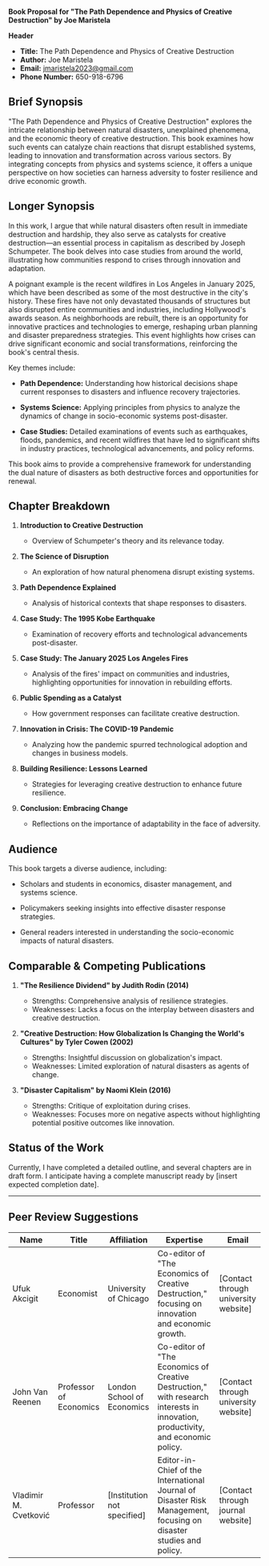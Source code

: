 **Book Proposal for "The Path Dependence and Physics of Creative Destruction" by Joe Maristela**

**Header**

- **Title:** The Path Dependence and Physics of Creative Destruction
- **Author:** Joe Maristela
- **Email:** jmaristela2023@gmail.com
- **Phone Number:** 650-918-6796

## Brief Synopsis

"The Path Dependence and Physics of Creative Destruction" explores the intricate relationship between natural disasters, unexplained phenomena, and the economic theory of creative destruction. This book examines how such events can catalyze chain reactions that disrupt established systems, leading to innovation and transformation across various sectors. By integrating concepts from physics and systems science, it offers a unique perspective on how societies can harness adversity to foster resilience and drive economic growth.

## Longer Synopsis

In this work, I argue that while natural disasters often result in immediate destruction and hardship, they also serve as catalysts for creative destruction—an essential process in capitalism as described by Joseph Schumpeter. The book delves into case studies from around the world, illustrating how communities respond to crises through innovation and adaptation.

A poignant example is the recent wildfires in Los Angeles in January 2025, which have been described as some of the most destructive in the city's history. These fires have not only devastated thousands of structures but also disrupted entire communities and industries, including Hollywood's awards season. As neighborhoods are rebuilt, there is an opportunity for innovative practices and technologies to emerge, reshaping urban planning and disaster preparedness strategies. This event highlights how crises can drive significant economic and social transformations, reinforcing the book's central thesis.

Key themes include:

- **Path Dependence:** Understanding how historical decisions shape current responses to disasters and influence recovery trajectories.

- **Systems Science:** Applying principles from physics to analyze the dynamics of change in socio-economic systems post-disaster.

- **Case Studies:** Detailed examinations of events such as earthquakes, floods, pandemics, and recent wildfires that have led to significant shifts in industry practices, technological advancements, and policy reforms.

This book aims to provide a comprehensive framework for understanding the dual nature of disasters as both destructive forces and opportunities for renewal.

## Chapter Breakdown

1. **Introduction to Creative Destruction**
   - Overview of Schumpeter's theory and its relevance today.

2. **The Science of Disruption**
   - An exploration of how natural phenomena disrupt existing systems.

3. **Path Dependence Explained**
   - Analysis of historical contexts that shape responses to disasters.

4. **Case Study: The 1995 Kobe Earthquake**
   - Examination of recovery efforts and technological advancements post-disaster.

5. **Case Study: The January 2025 Los Angeles Fires**
   - Analysis of the fires' impact on communities and industries, highlighting opportunities for innovation in rebuilding efforts.

6. **Public Spending as a Catalyst**
   - How government responses can facilitate creative destruction.

7. **Innovation in Crisis: The COVID-19 Pandemic**
   - Analyzing how the pandemic spurred technological adoption and changes in business models.

8. **Building Resilience: Lessons Learned**
   - Strategies for leveraging creative destruction to enhance future resilience.

9. **Conclusion: Embracing Change**
   - Reflections on the importance of adaptability in the face of adversity.

## Audience

This book targets a diverse audience, including:

- Scholars and students in economics, disaster management, and systems science.
  
- Policymakers seeking insights into effective disaster response strategies.
  
- General readers interested in understanding the socio-economic impacts of natural disasters.

## Comparable & Competing Publications

1. **"The Resilience Dividend" by Judith Rodin (2014)**
   - Strengths: Comprehensive analysis of resilience strategies.
   - Weaknesses: Lacks a focus on the interplay between disasters and creative destruction.

2. **"Creative Destruction: How Globalization Is Changing the World's Cultures" by Tyler Cowen (2002)**
   - Strengths: Insightful discussion on globalization's impact.
   - Weaknesses: Limited exploration of natural disasters as agents of change.

3. **"Disaster Capitalism" by Naomi Klein (2016)**
   - Strengths: Critique of exploitation during crises.
   - Weaknesses: Focuses more on negative aspects without highlighting potential positive outcomes like innovation.

## Status of the Work

Currently, I have completed a detailed outline, and several chapters are in draft form. I anticipate having a complete manuscript ready by [insert expected completion date].

---

## Peer Review Suggestions

| Name                     | Title                        | Affiliation                   | Expertise                                                                                       | Email                             |
|--------------------------|------------------------------|-------------------------------|------------------------------------------------------------------------------------------------|-----------------------------------|
| Ufuk Akcigit             | Economist                    | University of Chicago         | Co-editor of "The Economics of Creative Destruction," focusing on innovation and economic growth. | [Contact through university website] |
| John Van Reenen          | Professor of Economics       | London School of Economics    | Co-editor of "The Economics of Creative Destruction," with research interests in innovation, productivity, and economic policy. | [Contact through university website] |
| Vladimir M. Cvetković    | Professor                    | [Institution not specified]   | Editor-in-Chief of the International Journal of Disaster Risk Management, focusing on disaster studies and policy. | [Contact through journal website]  |

